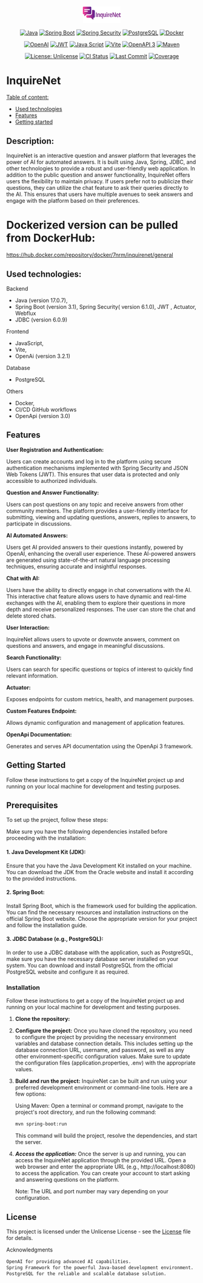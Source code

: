 <!-- MANPAGE: BEGIN EXCLUDED SECTION -->
<div align="center">

[<img src="https://github.com/RMNorbert/InquireNet/blob/main/My%20project.png" alt="InquireNet" width="100">](README.md)

[![Java](https://img.shields.io/badge/Java-blue.svg?logo=openjdk&logoColor=white&labelColor=323330&style=for-the-badge)](https://www.oracle.com/java/technologies/javase-jdk11-downloads.html)
[![Spring Boot](https://img.shields.io/badge/-Spring%20Boot-brightgreen.svg?logo=spring&labelColor=323330&style=for-the-badge)](https://spring.io/projects/spring-boot)
[![Spring Security](https://img.shields.io/badge/-Spring%20Security-darkgreen.svg?logo=springsecurity&labelColor=323330&style=for-the-badge)](https://spring.io/projects/spring-security)
[![PostgreSQL](https://img.shields.io/badge/-PostgreSQL-blue.svg?logo=postgresql&logoColor=0197f6&labelColor=323330&style=for-the-badge)](https://www.postgresql.org)
[![Docker](https://img.shields.io/badge/-docker-blue.svg?logo=docker&logoColor=0197f6&labelColor=323330&style=for-the-badge)](https://www.docker.com/)

[![OpenAI](https://img.shields.io/badge/-OpenAi-1c1c2c.svg?logo=openai&labelColor=323330&style=for-the-badge)](https://openai.com)
[![JWT](https://img.shields.io/badge/JWT-323330?style=for-the-badge&logo=jsonwebtokens&logoColor=red)](https://jwt.io/)
[![Java Script](https://img.shields.io/badge/JavaScript-323330?style=for-the-badge&logo=javascript&logoColor=F7DF1E)](https://www.javascript.com/)
[![Vite](https://img.shields.io/badge/Vite-purple.svg?logo=vite&logoColor=F7DF1E&labelColor=323330&style=for-the-badge)](https://vitejs.dev/)
[![OpenAPI 3](https://img.shields.io/badge/OpenApi-66FF01.svg?logo=openapiinitiative&logoColor=66FF01&labelColor=323330&style=for-the-badge)](https://www.openapis.org/)
[![Maven](https://img.shields.io/badge/Maven-322130.svg?logo=apachemaven&logoColor=ec2400&labelColor=323330&style=for-the-badge)](https://maven.apache.org/)


[![License: Unlicense](https://img.shields.io/badge/-Unlicense-blue.svg?logo=unlicense&logoColor=white&style=for-the-badge)](License "License")
[![CI Status](https://img.shields.io/github/actions/workflow/status/RMNorbert/InquireNet/maven.yml?branch=main&label=Tests&labelColor=323330&style=for-the-badge)](https://github.com/RMNorbert/InquireNet/actions "Java CI TEST")
[![Last Commit](https://img.shields.io/github/last-commit/RMNorbert/InquireNet?logo=github&label=Last%20Commit&labelColor=323330&style=for-the-badge&display_timestamp=committer)](https://github.com/RMNorbert/InquireNet/commits "Commit History")
[![Coverage](https://img.shields.io/badge/-83％-blue.svg?logo=85&label=coverage&logoColor=white&labelColor=323330&style=for-the-badge)]()

</div>
<!-- MANPAGE: END EXCLUDED SECTION -->

# InquireNet

[Table of content:](#description)
- [Used technologies](#used-technologies)
- [Features](#features)
- [Getting started](#getting-started)

## Description:

InquireNet is an interactive question and answer platform that leverages the power of AI for automated answers. It is built using Java, Spring, JDBC, and other technologies to provide a robust and user-friendly web application. In addition to the public question and answer functionality, InquireNet offers users the flexibility to maintain privacy. If users prefer not to publicize their questions, they can utilize the chat feature to ask their queries directly to the AI. This ensures that users have multiple avenues to seek answers and engage with the platform based on their preferences.

# Dockerized version can be pulled from DockerHub:
https://hub.docker.com/repository/docker/7nrm/inquirenet/general

## Used technologies:

 Backend
  - Java (version 17.0.7),
  - Spring Boot (version 3.1), Spring Security( version 6.1.0), JWT , Actuator, Webflux
  - JDBC (version 6.0.9)
  
 Frontend
  - JavaScript,
  - Vite,
  - OpenAi (version 3.2.1)
  
 Database
  - PostgreSQL
  
  Others
  - Docker,
  - CI/CD GitHub workflows
  - OpenApi (version 3.0)

## Features

**User Registration and Authentication:**
 
Users can create accounts and log in to the platform using secure authentication mechanisms implemented with Spring Security and JSON Web Tokens (JWT). This ensures that user data is protected and only accessible to authorized individuals.

**Question and Answer Functionality:**

Users can post questions on any topic and receive answers from other community members. The platform provides a user-friendly interface for submitting, viewing and updating questions, answers, replies to answers, to participate in discussions.

**AI Automated Answers:** 

Users get AI provided answers to their questions instantly, powered by OpenAI, enhancing the overall user experience. These AI-powered answers are generated using state-of-the-art natural language processing techniques, ensuring accurate and insightful responses. 

**Chat with AI:**

Users have the ability to directly engage in chat conversations with the AI. This interactive chat feature allows users to have dynamic and real-time exchanges with the AI, enabling them to explore their questions in more depth and receive personalized responses. The user can store the chat and delete stored chats.

**User Interaction:**

InquireNet allows users to upvote or downvote answers, comment on questions and answers, and engage in meaningful discussions.

**Search Functionality:**

Users can search for specific questions or topics of interest to quickly find relevant information.

**Actuator:**

Exposes endpoints for custom metrics, health, and management purposes.

**Custom Features Endpoint:**

Allows dynamic configuration and management of application features.

**OpenApi Documentation:**

Generates and serves API documentation using the OpenApi 3 framework.

## Getting Started

Follow these instructions to get a copy of the InquireNet project up and running on your local machine for development and testing purposes.

## Prerequisites

To set up the project, follow these steps:
    
Make sure you have the following dependencies installed before proceeding with the installation:

#### 1.   Java Development Kit (JDK):
   Ensure that you have the Java Development Kit installed on your machine. You can download the JDK from the Oracle website and install it according to the provided instructions.

#### 2.    Spring Boot: 
   Install Spring Boot, which is the framework used for building the application. You can find the necessary resources and installation instructions on the official Spring Boot website. Choose the appropriate version for your project and follow the installation guide.

#### 3.    JDBC Database (e.g., PostgreSQL):
   In order to use a JDBC database with the application, such as PostgreSQL, make sure you have the necessary database server installed on your system. You can download and install PostgreSQL from the official PostgreSQL website and configure it as required.

### Installation

Follow these instructions to get a copy of the InquireNet project up and running on your local machine for development and testing purposes.

1. **Clone the repository:**

2. **Configure the project:**
    Once you have cloned the repository, you need to configure the project by providing the necessary environment variables and database connection details. This includes setting up the database connection URL, username, and password, as well as any other environment-specific configuration values. Make sure to update the configuration files (application.properties, .env) with the appropriate values.

3. **Build and run the project:**
    InquireNet can be built and run using your preferred development environment or command-line tools. Here are a few options:

     Using Maven: Open a terminal or command prompt, navigate to the project's root directory, and run the following command:
    ```bash
    mvn spring-boot:run
    ```
    This command will build the project, resolve the dependencies, and start the server.

4. ***Access the application:***
    Once the server is up and running, you can access the InquireNet application through the provided URL. Open a web browser and enter the appropriate URL (e.g., http://localhost:8080) to access the application. You can create your account to start asking and answering questions on the platform.

    Note: The URL and port number may vary depending on your configuration.

## License

This project is licensed under the Unlicense License - see the [License](License) file for details.

Acknowledgments

    OpenAI for providing advanced AI capabilities.
    Spring Framework for the powerful Java-based development environment.
    PostgreSQL for the reliable and scalable database solution.
